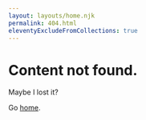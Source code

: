 ```yaml
---
layout: layouts/home.njk
permalink: 404.html
eleventyExcludeFromCollections: true
---
```

# Content not found.

Maybe I lost it?

Go <a href="{{ '/' | url }}">home</a>.
